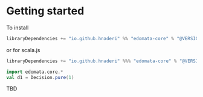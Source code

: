 # Getting started

To install 

```scala
libraryDependencies += "io.github.hnaderi" %% "edomata-core" % "@VERSION@"
```

or for scala.js
```scala
libraryDependencies += "io.github.hnaderi" %%% "edomata-core" % "@VERSION@"
```

```scala mdoc
import edomata.core.*
val d1 = Decision.pure(1)
```

TBD
